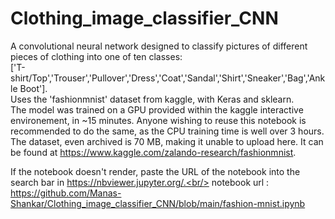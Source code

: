 # Clothing_image_classifier_CNN
A convolutional neural network designed to classify pictures of different pieces of clothing into one of ten classes:<br/>
['T-shirt/Top','Trouser','Pullover','Dress','Coat','Sandal','Shirt','Sneaker','Bag','Ankle Boot'].<br/>
Uses the 'fashionmnist' dataset from kaggle, with Keras and sklearn.<br/>
The model was trained on a GPU provided within the kaggle interactive environement, in ~15 minutes. Anyone wishing to reuse this notebook is recommended to do the same, as the CPU training time is well over 3 hours.<br/>
The dataset, even archived is 70 MB, making it unable to upload here. It can be found at https://www.kaggle.com/zalando-research/fashionmnist. 

If the notebook doesn't render, paste the URL of the notebook into the search bar in https://nbviewer.jupyter.org/.<br/>
notebook url : https://github.com/Manas-Shankar/Clothing_image_classifier_CNN/blob/main/fashion-mnist.ipynb
